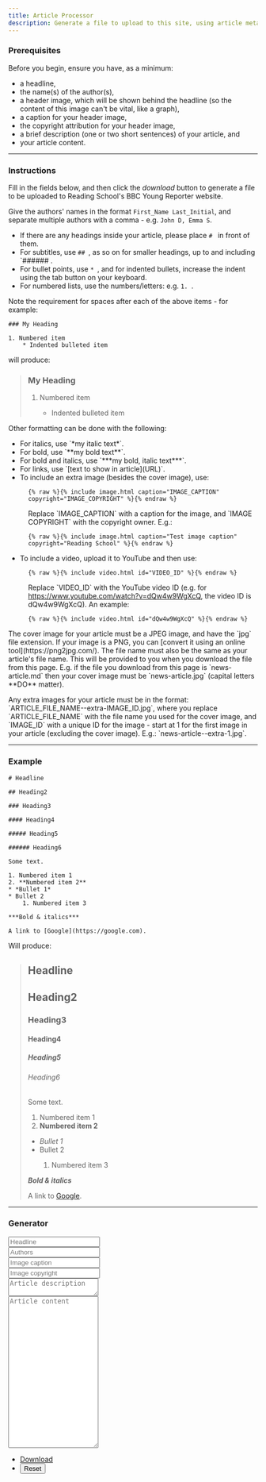 ```yaml
---
title: Article Processor
description: Generate a file to upload to this site, using article metadata.
---
```



<section class="wrapper">
<div class="inner">

<h3>Prerequisites</h3>

<p>Before you begin, ensure you have, as a minimum:</p>
<ul>
    <li>a headline,</li>
    <li>the name(s) of the author(s),</li>
    <li>a header image, which will be shown behind the headline (so the content of this image can't be vital, like a graph),</li>
    <li>a caption for your header image,</li>
    <li>the copyright attribution for your header image,</li>
    <li>a brief description (one or two short sentences) of your article, and</li>
    <li>your article content.</li>
</ul>

<hr>

<h3>Instructions</h3>

<p>Fill in the fields below, and then click the <i>download</i> button to generate a file to be uploaded to Reading School's BBC Young Reporter website.</p>

<p>Give the authors' names in the format <code>First_Name Last_Initial</code>, and separate multiple authors with a comma - e.g. <code>John D, Emma S</code>.</p>

<ul>
    <li>If there are any headings inside your article, please place <code># </code> in front of them.</li>
    <li>For subtitles, use <code>## </code>, as so on for smaller headings, up to and including `###### </code>.</li>
    <li>For bullet points, use <code>* </code>, and for indented bullets, increase the indent using the tab button on your keyboard.</li>
    <li>For numbered lists, use the numbers/letters: e.g. <code>1. </code>.</li>
</ul>

Note the requirement for spaces after each of the above items - for example:

<pre><code>### My Heading

1. Numbered item
    * Indented bulleted item</code></pre>

will produce:

<blockquote>
<h3>My Heading</h3>

<ol>
    <li>Numbered item</li>
    <ul>
        <li>Indented bulleted item</li>
    </ul>
</ol>

</blockquote>

<p>Other formatting can be done with the following:</p>

<ul>
    <li>For italics, use `*my italic text*`.</li>
    <li>For bold, use `**my bold text**`.</li>
    <li>For bold and italics, use `***my bold, italic text***`.</li>
    <li>For links, use `[text to show in article](URL)`.</li>
    <li>To include an extra image (besides the cover image), use:</li>
</ul>
<dl>
<dd>
<pre><code>{% raw %}{% include image.html caption="IMAGE_CAPTION" copyright="IMAGE_COPYRIGHT" %}{% endraw %}</code></pre>
<p>Replace `IMAGE_CAPTION` with a caption for the image, and `IMAGE COPYRIGHT` with the copyright owner. E.g.:</p>
<pre><code>{% raw %}{% include image.html caption="Test image caption" copyright="Reading School" %}{% endraw %}</code></pre>
</dd>
</dl>

<ul>
    <li>To include a video, upload it to YouTube and then use:</li>
</ul>
<dl>
<dd>
<pre><code>{% raw %}{% include video.html id="VIDEO_ID" %}{% endraw %}</code></pre>
<p>Replace `VIDEO_ID` with the YouTube video ID (e.g. for <a href="https://www.youtube.com/watch?v=dQw4w9WgXcQ">https://www.youtube.com/watch?v=dQw4w9WgXcQ</a>, the video ID is dQw4w9WgXcQ). An example:</p>
<pre><code>{% raw %}{% include video.html id="dQw4w9WgXcQ" %}{% endraw %}</code></pre>
</dd>
</dl>

<p>The cover image for your article must be a JPEG image, and have the `jpg` file extension. If your image is a PNG, you can [convert it using an online tool](https://png2jpg.com/). The file name must also be the same as your article's file name. This will be provided to you when you download the file from this page. E.g. if the file you download from this page is `news-article.md` then your cover image must be `news-article.jpg` (capital letters **DO** matter).</p>

<p>Any extra images for your article must be in the format: `ARTICLE_FILE_NAME--extra-IMAGE_ID.jpg`, where you replace `ARTICLE_FILE_NAME` with the file name you used for the cover image, and `IMAGE_ID` with a unique ID for the image - start at 1 for the first image in your article (excluding the cover image). E.g.: `news-article--extra-1.jpg`.</p>

<hr>

<h3>Example</h3>

<pre><code># Headline

## Heading2

### Heading3

#### Heading4

##### Heading5

###### Heading6

Some text.

1. Numbered item 1
2. **Numbered item 2**
* *Bullet 1*
* Bullet 2
    1. Numbered item 3

***Bold & italics***

A link to [Google](https://google.com).</code></pre>

Will produce:

<blockquote>
<h1>Headline</h1>

<h2>Heading2</h2>

<h3>Heading3</h3>

<h4>Heading4</h4>

<h5>Heading5</h5>

<h6>Heading6</h6>

<p>Some text.</p>

<ol>
    <li>Numbered item 1</li>
    <li><b>Numbered item 2</b></li>
</ol>
<ul>
    <li><i>Bullet 1</i></li>
    <li>Bullet 2</li>
    <ol>
        <li>Numbered item 3</li>
    </ol>
</ul>

<p><b><i>Bold & italics</i></b></p>

A link to <a href="https://google.com">Google</a>.
</blockquote>

<hr>

<h3>Generator</h3>

<form onreset="if (!($('form a.submit').hasClass('disabled'))) $('form a.submit').addClass('disabled');">
    <div class="row gtr-uniform">
        <div class="col-6 col-12-xsmall">
            <input type="text" id="headline" placeholder="Headline" />
        </div>
        <div class="col-6 col-12-xsmall">
            <input type="text" id="authors" placeholder="Authors" />
        </div>
        <div class="col-6 col-12-xsmall">
            <input type="text" id="image-caption" placeholder="Image caption" />
        </div>
        <div class="col-6 col-12-xsmall">
            <input type="text" id="image-copyright" placeholder="Image copyright" />
        </div>
        <!-- Break -->
        <div class="col-12">
            <textarea id="article-description" placeholder="Article description" rows="2"></textarea>
        </div>
        <div class="col-12">
            <textarea id="article-content" placeholder="Article content" rows="20"></textarea>
        </div>
        <!-- Break -->
        <div class="col-12">
            <ul class="actions">
                <li><a href="javascript:downloadFile();" class="submit button primary icon fa-download">Download</a></li>
                <li><input type="reset" value="Reset" /></li>
            </ul>
        </div>
    </div>
</form>

</section>
</div>

<script>
function checkFieldStatuses() {
    var input_elements = $("form input[type='text']");
    var textarea_elements = $("form textarea");
    var elements = $.merge($("form input[type='text']"), $("form textarea"));
    any_empty = false;
    for (var i = 0, element; element = elements[i++];) {
        if (element.value === "") {
            any_empty = true;
            break;
        }
    }
    if (!any_empty && $("form a.submit").hasClass("disabled")) {
        $("form a.submit").removeClass("disabled");
        return "removed class";
    } else if (any_empty && !($("form a.submit").hasClass("disabled"))) {
        $("form a.submit").addClass("disabled");
        return "added class";
    }
}

checkFieldStatuses();
document.addEventListener("mouseup", function(event){
    checkFieldStatuses();
}, true);
$("form").keyup(function(event){
    checkFieldStatuses();
});

function downloadFile(){
    var today = new Date();
    var dd = String(today.getDate()).padStart(2, '0');
    var mm = String(today.getMonth() + 1).padStart(2, '0');
    var yyyy = today.getFullYear();
    var hours = today.getHours();
    var minutes = today.getMinutes();
    var date = yyyy + "-" + mm + "-" + dd + " " + hours + ":" + minutes

    var file_name = $("#headline")[0].value.replace(/[.,\/#!$%\^&\*;:{}=\-_`~()]/g,"").replace(/\s{2,}/g," ").replace(/\s+/g,"-").toLowerCase() + ".md";
    var text = `---
title: '` + $("#headline")[0].value + `'
date: ` + date + `
authors: ` + $("#authors")[0].value + `
image-caption: ` + $("#image-caption")[0].value + `
copyright: ` + $("#image-copyright")[0].value + `
description: ` + $("#article-description")[0].value + `
---

` + $("#article-content")[0].value;

    var element = document.createElement("a");
    element.setAttribute("href", "data:text/plain;charset=utf-8," + encodeURIComponent(text));
    element.setAttribute("download", file_name);

    element.style.display = "none";
    document.body.appendChild(element);

    element.click();

    document.body.removeChild(element);
}

$("form input[type='text']").keypress(function(event) {
    if (event.defaultPrevented) {
        return;
    }

    if (event.key === "Enter") {
        event.preventDefault();
    }
});
</script>

<style>
blockquote {
    font-style: normal;
}
</style>